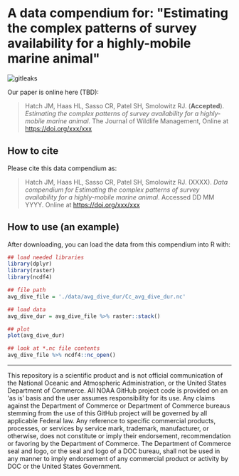 # A data compendium for: "Estimating the complex patterns of survey availability for a highly-mobile marine animal"

![gitleaks](https://github.com/jmhatch-NOAA/READ-PSB-TE-Hatch_et_al_XXXX_jwildlmanage/actions/workflows/secretScan.yml/badge.svg)

Our paper is online here (TBD):

> Hatch JM, Haas HL, Sasso CR, Patel SH, Smolowitz RJ. (**Accepted**). *Estimating the complex patterns of survey availability for a highly-mobile marine animal*. The Journal of Wildlife Management, Online at <https://doi.org/xxx/xxx>
>

## How to cite

Please cite this data compendium as:

> Hatch JM, Haas HL, Sasso CR, Patel SH, Smolowitz RJ. (XXXX). *Data compendium for Estimating the complex patterns of survey availability for a highly-mobile marine animal*. Accessed DD MM YYYY. Online at <https://doi.org/xxx/xxx>
> 

## How to use (an example)

After downloading, you can load the data from this compendium into R with:
```r
## load needed libraries
library(dplyr)
library(raster)
library(ncdf4)

## file path
avg_dive_file = './data/avg_dive_dur/Cc_avg_dive_dur.nc'

## load data
avg_dive_dur = avg_dive_file %>% raster::stack()

## plot
plot(avg_dive_dur)

## look at *.nc file contents
avg_dive_file %>% ncdf4::nc_open()
```

---
This repository is a scientific product and is not official communication of the National Oceanic and Atmospheric Administration, or the United States Department of Commerce. All NOAA GitHub project code is provided on an ‘as is’ basis and the user assumes responsibility for its use. Any claims against the Department of Commerce or Department of Commerce bureaus stemming from the use of this GitHub project will be governed by all applicable Federal law. Any reference to specific commercial products, processes, or services by service mark, trademark, manufacturer, or otherwise, does not constitute or imply their endorsement, recommendation or favoring by the Department of Commerce. The Department of Commerce seal and logo, or the seal and logo of a DOC bureau, shall not be used in any manner to imply endorsement of any commercial product or activity by DOC or the United States Government.
